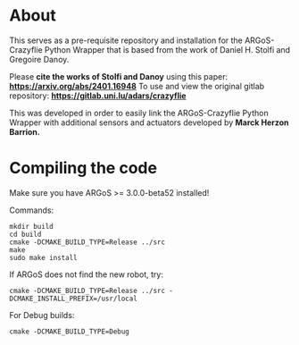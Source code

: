 # About

This serves as a pre-requisite repository and installation for the ARGoS-Crazyflie Python Wrapper that is based from the work of Daniel H. Stolfi and Gregoire Danoy.

Please **cite the works of Stolfi and Danoy** using this paper: **https://arxiv.org/abs/2401.16948**
To use and view the original gitlab repository: **https://gitlab.uni.lu/adars/crazyflie**

This was developed in order to easily link the ARGoS-Crazyflie Python Wrapper with additional sensors and actuators developed by **Marck Herzon Barrion.**

# Compiling the code

Make sure you have ARGoS >= 3.0.0-beta52 installed!

Commands:

```shell
mkdir build
cd build
cmake -DCMAKE_BUILD_TYPE=Release ../src
make
sudo make install
```

If ARGoS does not find the new robot, try:

```shell
cmake -DCMAKE_BUILD_TYPE=Release ../src -DCMAKE_INSTALL_PREFIX=/usr/local
```

For Debug builds:

```shell
cmake -DCMAKE_BUILD_TYPE=Debug
```
